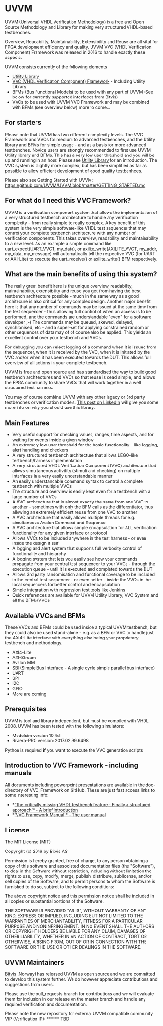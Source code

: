 # UVVM
UVVM (Universal VHDL Verification Methodology) is a free and Open Source Methodology and Library for making very structured VHDL-based testbenches.

Overview, Readability, Maintainability, Extensibility and Reuse are all vital for FPGA development efficiency and quality.
UVVM VVC (VHDL Verification Component) Framework was released in 2016 to handle exactly these aspects.

UVVM consists currently of the following elements
- [Utility Library](https://github.com/UVVM/UVVM/blob/master/README_UVVM_Utility_Library.md)
- [VVC (VHDL Verification Component) Framework](https://github.com/UVVM/UVVM/blob/master/README_UVVM_VVC_System.md)  - Including Utility Library
- BFMs (Bus Functional Models) to be used with any part of UVVM (See below for currently supported interfaces from Bitvis)
- VVCs to be used with UVVM VVC Framework and may be combined with BFMs (see overview below)
more to come...

## For starters
Please note that UVVM has two different complexity levels. The VVC Framework and VVCs for medium to advanced testbenches, and the Utility library and BFMs for simple usage - and as a basis for more advanced testbenches.
Novice users are strongly recommended to first use UVVM Utility library and BFMs. This has a *very* low user threshold and you will be up and running in an hour. Please see [Utility Library](https://github.com/UVVM/UVVM/blob/master/README_UVVM_Utility_Library.md) for an introduction.
The VVC system is slightly more complex, but has been simplified as far as possible to allow efficient development of good quality testbenhces.

Please also see Getting Started with UVVM: https://github.com/UVVM/UVVM/blob/master/GETTING_STARTED.md

## For what do I need this VVC Framework?
UVVM is a verification component system that allows the implementation of a very structured testbench architecture to handle any verification complexity - from really simple to really complex. A key benefit of this system is the very simple software-like VHDL test sequencer that may control your complete testbench architecture with any number of verification components. This takes overview, readability and maintainability to a new level.
As an example a simple command like uart_expect(UART_VVCT, my_data), or axilite_write(AXILITE_VVCT, my_addr, my_data, my_message) will automatically tell the respective VVC (for UART or AXI-Lite) to execute the uart_receive() or axilite_write() BFM respectively.

## What are the main benefits of using this system?
The really great benefit here is the unique overview, readability, maintainability, extensibility and reuse you get from having the best testbench architecture possible - much in the same way as a good architecure is also critical for any complex design.
Another major benefit here is that any number of commands may be issued at the same time from the test sequencer - thus allowing full control of when an access is to be performed, and the commands are understandable "even" for a software developer ;-)   The commands may be queued, skewed, delayed, synchronised, etc - and a super-set for applying constrained random or other sequences of data may of of course also be applied.
This yields an excellent control over your testbench and VVCs.

For debugging you can select logging of a command when it is issued from the sequencer, when it is received by the VVC, when it is initiated by the VVC and/or when it has been executed towards the DUT. This allows full overview of all actions in your complete testbench.

UVVM is free and open source and has standardised the way to build good testbench architectures and VVCs so that reuse is dead simple, and allows the FPGA community to share VVCs that will work together in a well structured test harness.

You may of course combine UVVM with any other legacy or 3rd party testbenches or verification models.
[This post on LinkedIn](https://www.linkedin.com/pulse/what-uvvm-espen-tallaksen) will give you some more info on why you should use this library.

## Main Features
*	Very useful support for checking values, ranges, time aspects, and for waiting for events inside a given window
*	An extremely low user threshold for the basic functionality - like logging, alert handling and checkers
*	A very structured testbench architecture that allows LEGO-like testbench/harness implementation
*	A very structured VHDL Verification Component (VVC) architecture that allows simultaneous activitity (stimuli and checking) on multiple interfaces in a very easily understandable manner
*	An easily understandable command syntax to control a complete testbench with multiple VVCs
*	The structure and overview is easily kept even for a testbench with a large number of VVCs
*	A VVC architecture that is almost exactly the same from one VVC to another - sometimes with only the BFM calls as the differentiator, thus allowing an extremely efficient reuse from one VVC to another
*	A VVC architecture that easily allows multiple threads for e.g. simultaneous Avalon Command and Response
*	A VVC architecture that allows simple encapsulation for ALL verification functionality for any given interface or protocol
*	Allows VVCs to be included anywhere in the test harness - or even inside the design it self
*	A logging and alert system that supports full verbosity control of functionality and hierarchy
*	A logging system that lets you easily see how your commands propagate from your central test sequencer to your VVCs - through the execution queue - until it is executed and completed towards the DUT
*	Allows 3rd party randomisation and functional coverage to be included in the central test sequencer - or even better - inside the VVCs in the local sequencers for better control and encapsulation
*	Simple integration with regression test tools like Jenkins
*	Quick references are available for UVVM Utility Library, VVC System and all the BFMs/VVCs

## Available VVCs and BFMs
These VVCs and BFMs could be used inside a typical UVVM testbench, but they could also be used stand-alone - e.g. as a BFM or VVC to handle just the AXI4-Lite interface with everything else being your proprietary testbench and methodology.
*	AXI4-Lite
*	AXI-Stream
*	Avalon MM
*	SBI (Simple Bus Interface - A single cycle simple parallel bus interface)
*	UART
*	SPI
*	I2C
* GPIO
*	More are coming


## Prerequisites
UVVM is tool and library independent, but must be compiled with VHDL 2008.
UVVM has been tested with the following simulators:
- Modelsim version 10.4d
- Riviera-PRO version: 2017.02.99.6498

Python is required **if** you want to execute the VVC generation scripts

## Introduction to VVC Framework - including manuals
All documents including powerpoint presentations are available in the doc-directory of VVC_Framework on GitHub.
These are just fast access links to some interesting info:
- *['The critically missing VHDL testbench feature - Finally a structured approach'* - A brief introduction](https://github.com/UVVM/UVVM_All/blob/master/uvvm_vvc_framework/doc/The_critically_missing_VHDL_TB_feature.ppsx)
- *['VVC Framework Manual'*  - The user manual](https://github.com/UVVM/UVVM_All/blob/master/uvvm_vvc_framework/doc/VVC_Framework_Manual.pdf)


## License

The MIT License (MIT)

Copyright (c) 2016 by Bitvis AS

Permission is hereby granted, free of charge, to any person obtaining a copy of this software and associated documentation files (the "Software"), to deal in the Software without restriction, including without limitation the rights to use, copy, modify, merge, publish, distribute, sublicense, and/or sell copies of the Software, and to permit persons to whom the Software is furnished to do so, subject to the following conditions:

The above copyright notice and this permission notice shall be included in all copies or substantial portions of the Software.

THE SOFTWARE IS PROVIDED "AS IS", WITHOUT WARRANTY OF ANY KIND, EXPRESS OR IMPLIED, INCLUDING BUT NOT LIMITED TO THE WARRANTIES OF MERCHANTABILITY, FITNESS FOR A PARTICULAR PURPOSE AND NONINFRINGEMENT. IN NO EVENT SHALL THE AUTHORS OR COPYRIGHT HOLDERS BE LIABLE FOR ANY CLAIM, DAMAGES OR OTHER LIABILITY, WHETHER IN AN ACTION OF CONTRACT, TORT OR OTHERWISE, ARISING FROM, OUT OF OR IN CONNECTION WITH THE SOFTWARE OR THE USE OR OTHER DEALINGS IN THE SOFTWARE.

## UVVM Maintainers
[Bitvis](http://bitvis.no) (Norway) has released UVVM as open source and we are committed to develop this system further.
We do however appreciate contributions and suggestions from users.

Please use the pull_requests branch for contributions and we will evaluate them for inclusion in our release on the master branch and handle any required verification and documentation.

Please note the new repository for external UVVM compatible community VIP (Verification IP): ****** TBD
